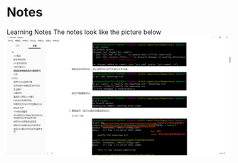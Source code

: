 # Notes
Learning Notes
The notes look like the picture below
![readme](https://github.com/GitHub-anonymousV/Notes/blob/master/images/readme.png)

